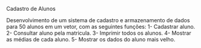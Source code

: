 Cadastro de Alunos

Desenvolvimento de um sistema de cadastro e armazenamento de dados para 50 alunos em um vetor, com as seguintes funções:
1- Cadastrar aluno.
2- Consultar aluno pela matricula.
3- Imprimir todos os alunos.
4- Mostrar as médias de cada aluno.
5- Mostrar os dados do aluno mais velho.
